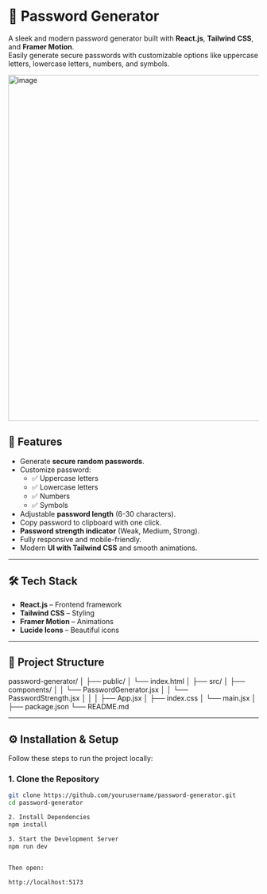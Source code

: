 # 🔐 Password Generator

A sleek and modern password generator built with **React.js**, **Tailwind CSS**, and **Framer Motion**.  
Easily generate secure passwords with customizable options like uppercase letters, lowercase letters, numbers, and symbols.

<img width="1600" height="696" alt="image" src="https://github.com/user-attachments/assets/b6dcfaea-9699-4438-96d7-ff151870f2fb" />


## 🚀 Features
- Generate **secure random passwords**.
- Customize password:
  - ✅ Uppercase letters
  - ✅ Lowercase letters
  - ✅ Numbers
  - ✅ Symbols
- Adjustable **password length** (6-30 characters).
- Copy password to clipboard with one click.
- **Password strength indicator** (Weak, Medium, Strong).
- Fully responsive and mobile-friendly.
- Modern **UI with Tailwind CSS** and smooth animations.

---

## 🛠️ Tech Stack
- **React.js** – Frontend framework
- **Tailwind CSS** – Styling
- **Framer Motion** – Animations
- **Lucide Icons** – Beautiful icons

---

## 📂 Project Structure
password-generator/
│
├── public/
│ └── index.html
│
├── src/
│ ├── components/
│ │ └── PasswordGenerator.jsx
│ │ └── PasswordStrength.jsx
│ │
│ ├── App.jsx
│ ├── index.css
│ └── main.jsx
│
├── package.json
└── README.md


---

## ⚙️ Installation & Setup

Follow these steps to run the project locally:

### 1. **Clone the Repository**
```bash
git clone https://github.com/yourusername/password-generator.git
cd password-generator

2. Install Dependencies
npm install

3. Start the Development Server
npm run dev


Then open:

http://localhost:5173
